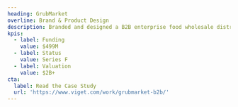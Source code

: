 ```yaml
---
heading: GrubMarket
overline: Brand & Product Design
description: Branded and designed a B2B enterprise food wholesale distribution platform for grocers and sellers
kpis:
  - label: Funding
    value: $499M
  - label: Status
    value: Series F
  - label: Valuation
    value: $2B+
cta:
  label: Read the Case Study
  url: 'https://www.viget.com/work/grubmarket-b2b/'
---
```

